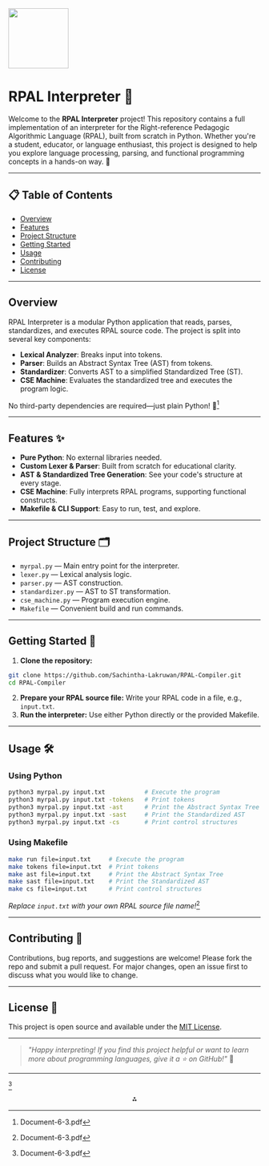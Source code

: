 <img src="https://r2cdn.perplexity.ai/pplx-full-logo-primary-dark%402x.png" class="logo" width="120"/>

# RPAL Interpreter 🦾

Welcome to the **RPAL Interpreter** project! This repository contains a full implementation of an interpreter for the Right-reference Pedagogic Algorithmic Language (RPAL), built from scratch in Python. Whether you're a student, educator, or language enthusiast, this project is designed to help you explore language processing, parsing, and functional programming concepts in a hands-on way. 🚀

---

## 📋 Table of Contents

- [Overview](#overview)
- [Features](#features)
- [Project Structure](#project-structure)
- [Getting Started](#getting-started)
- [Usage](#usage)
- [Contributing](#contributing)
- [License](#license)

---

## Overview

RPAL Interpreter is a modular Python application that reads, parses, standardizes, and executes RPAL source code. The project is split into several key components:

- **Lexical Analyzer**: Breaks input into tokens.
- **Parser**: Builds an Abstract Syntax Tree (AST) from tokens.
- **Standardizer**: Converts AST to a simplified Standardized Tree (ST).
- **CSE Machine**: Evaluates the standardized tree and executes the program logic.

No third-party dependencies are required—just plain Python! 🐍[^1]

---

## Features ✨

- **Pure Python**: No external libraries needed.
- **Custom Lexer \& Parser**: Built from scratch for educational clarity.
- **AST \& Standardized Tree Generation**: See your code's structure at every stage.
- **CSE Machine**: Fully interprets RPAL programs, supporting functional constructs.
- **Makefile \& CLI Support**: Easy to run, test, and explore.

---

## Project Structure 🗂️

- `myrpal.py` — Main entry point for the interpreter.
- `lexer.py` — Lexical analysis logic.
- `parser.py` — AST construction.
- `standardizer.py` — AST to ST transformation.
- `cse_machine.py` — Program execution engine.
- `Makefile` — Convenient build and run commands.

---

## Getting Started 🚦

1. **Clone the repository:**

```bash
git clone https://github.com/Sachintha-Lakruwan/RPAL-Compiler.git
cd RPAL-Compiler
```

2. **Prepare your RPAL source file:**
Write your RPAL code in a file, e.g., `input.txt`.
3. **Run the interpreter:**
Use either Python directly or the provided Makefile.

---

## Usage 🛠️

### Using Python

```bash
python3 myrpal.py input.txt           # Execute the program
python3 myrpal.py input.txt -tokens   # Print tokens
python3 myrpal.py input.txt -ast      # Print the Abstract Syntax Tree
python3 myrpal.py input.txt -sast     # Print the Standardized AST
python3 myrpal.py input.txt -cs       # Print control structures
```


### Using Makefile

```bash
make run file=input.txt     # Execute the program
make tokens file=input.txt  # Print tokens
make ast file=input.txt     # Print the Abstract Syntax Tree
make sast file=input.txt    # Print the Standardized AST
make cs file=input.txt      # Print control structures
```

*Replace `input.txt` with your own RPAL source file name!*[^1]

---

## Contributing 🤝

Contributions, bug reports, and suggestions are welcome! Please fork the repo and submit a pull request. For major changes, open an issue first to discuss what you would like to change.

---

## License 📄

This project is open source and available under the [MIT License](LICENSE).

---

> _"Happy interpreting! If you find this project helpful or want to learn more about programming languages, give it a ⭐ on GitHub!"_ 📝

---

<!-- Emojis used: 🦾 🚀 📋 ✨ 🗂️ 🚦 🛠️ 🤝 📄 📝 -->
[^1]

<div style="text-align: center">⁂</div>

[^1]: Document-6-3.pdf

[^2]: https://www.hatica.io/blog/best-practices-for-github-readme/

[^3]: https://www.codecademy.com/article/markdown-and-readme-md-files

[^4]: https://markdown-all-in-one.github.io/docs/contributing/emoji.html

[^5]: https://github.com/mhucka/readmine

[^6]: https://dev.to/yuridevat/how-to-create-a-good-readmemd-file-4pa2

[^7]: https://github.com/othneildrew/Best-README-Template

[^8]: https://dev.to/github/10-standout-github-profile-readmes-h2o

[^9]: https://github.com/matiassingers/awesome-readme

[^10]: https://github.com/topics/interpreter

[^11]: https://packaging.python.org/guides/making-a-pypi-friendly-readme/

